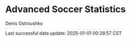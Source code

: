 # Advanced Soccer Statistics
Denis Ostroushko

<!-- gfm -->

Last successful data update: 2025-01-01 00:28:57 CST
